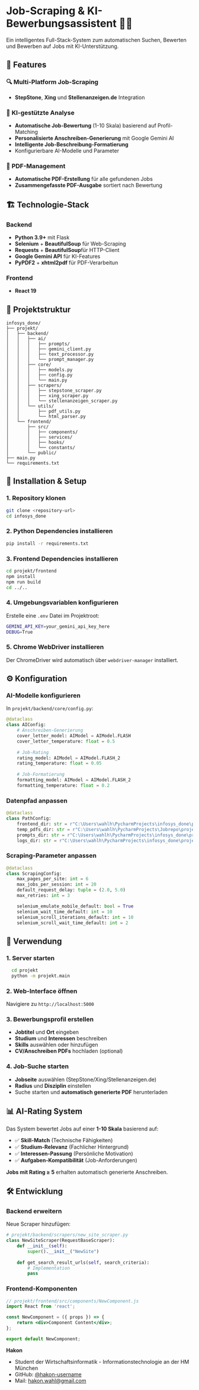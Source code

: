  # Job-Scraping & KI-Bewerbungsassistent 🤖💼

Ein intelligentes Full-Stack-System zum automatischen Suchen, Bewerten und Bewerben auf Jobs mit KI-Unterstützung.

## 🌟 Features

### 🔍 **Multi-Platform Job-Scraping**
- **StepStone**, **Xing** und **Stellenanzeigen.de** Integration

### 🤖 **KI-gestützte Analyse**
- **Automatische Job-Bewertung** (1-10 Skala) basierend auf Profil-Matching
- **Personalisierte Anschreiben-Generierung** mit Google Gemini AI
- **Intelligente Job-Beschreibung-Formatierung**
- Konfigurierbare AI-Modelle und Parameter

### 📄 **PDF-Management**
- **Automatische PDF-Erstellung** für alle gefundenen Jobs
- **Zusammengefasste PDF-Ausgabe** sortiert nach Bewertung

## 🏗️ Technologie-Stack

### Backend
- **Python 3.9+** mit Flask
- **Selenium** + **BeautifulSoup** für Web-Scraping
- **Requests** + **BeautifulSoup**für HTTP-Client
- **Google Gemini API** für KI-Features
- **PyPDF2** + **xhtml2pdf** für PDF-Verarbeitun

### Frontend
- **React 19**


## 📁 Projektstruktur

```
infosys_done/
├── projekt/
│   ├── backend/
│   │   ├── ai/                  
│   │   │   ├── prompts/          
│   │   │   ├── gemini_client.py  
│   │   │   ├── text_processor.py 
│   │   │   └── prompt_manager.py 
│   │   ├── core/                 
│   │   │   ├── models.py         
│   │   │   ├── config.py        
│   │   │   └── main.py          
│   │   ├── scrapers/            
│   │   │   ├── stepstone_scraper.py
│   │   │   ├── xing_scraper.py
│   │   │   └── stellenanzeigen_scraper.py
│   │   └── utils/                
│   │       ├── pdf_utils.py      
│   │       └── html_parser.py   
│   └── frontend/
│       ├── src/
│       │   ├── components/     
│       │   ├── services/        
│       │   ├── hooks/         
│       │   └── constants/       
│       └── public/
├── main.py                      
└── requirements.txt
```

## 🚀 Installation & Setup

### 1. Repository klonen
```bash
git clone <repository-url>
cd infosys_done
```

### 2. Python Dependencies installieren
```bash
pip install -r requirements.txt
```

### 3. Frontend Dependencies installieren
```bash
cd projekt/frontend
npm install
npm run build
cd ../..
```

### 4. Umgebungsvariablen konfigurieren
Erstelle eine `.env` Datei im Projektroot:
```bash
GEMINI_API_KEY=your_gemini_api_key_here
DEBUG=True
```

### 5. Chrome WebDriver installieren
Der ChromeDriver wird automatisch über `webdriver-manager` installiert.

## ⚙️ Konfiguration

### AI-Modelle konfigurieren
In `projekt/backend/core/config.py`:

```python
@dataclass
class AIConfig:
    # Anschreiben-Generierung
    cover_letter_model: AIModel = AIModel.FLASH
    cover_letter_temperature: float = 0.5
    
    # Job-Rating
    rating_model: AIModel = AIModel.FLASH_2
    rating_temperature: float = 0.05
    
    # Job-Formatierung
    formatting_model: AIModel = AIModel.FLASH_2
    formatting_temperature: float = 0.2
```

### Datenpfad anpassen
```python
@dataclass
class PathConfig:
    frontend_dir: str = r"C:\Users\wahlh\PycharmProjects\infosys_done\projekt\frontend"
    temp_pdfs_dir: str = r"C:\Users\wahlh\PycharmProjects\Jobrepo\projekt\backend\temp_pdfs"
    prompts_dir: str = r"C:\Users\wahlh\PycharmProjects\infosys_done\projekt\backend\ai\prompts"
    logs_dir: str = r"C:\Users\wahlh\PycharmProjects\infosys_done\projekt\backend\logs"
```


### Scraping-Parameter anpassen
```python
@dataclass
class ScrapingConfig:
    max_pages_per_site: int = 6
    max_jobs_per_session: int = 20
    default_request_delay: tuple = (2.0, 5.0)
    max_retries: int = 3

    selenium_emulate_mobile_default: bool = True
    selenium_wait_time_default: int = 10
    selenium_scroll_iterations_default: int = 10
    selenium_scroll_wait_time_default: int = 2
```

## 🎯 Verwendung

### 1. Server starten
```bash
  cd projekt
  python -m projekt.main
```

### 2. Web-Interface öffnen
Navigiere zu `http://localhost:5000`

### 3. Bewerbungsprofil erstellen
- **Jobtitel** und **Ort** eingeben
- **Studium** und **Interessen** beschreiben
- **Skills** auswählen oder hinzufügen
- **CV/Anschreiben PDFs** hochladen (optional)

### 4. Job-Suche starten
- **Jobseite** auswählen (StepStone/Xing/Stellenanzeigen.de)
- **Radius** und **Disziplin** einstellen
- Suche starten und **automatisch generierte PDF** herunterladen

## 📊 AI-Rating System

Das System bewertet Jobs auf einer **1-10 Skala** basierend auf:

- ✅ **Skill-Match** (Technische Fähigkeiten)
- ✅ **Studium-Relevanz** (Fachlicher Hintergrund)
- ✅ **Interessen-Passung** (Persönliche Motivation)
- ✅ **Aufgaben-Kompatibilität** (Job-Anforderungen)

**Jobs mit Rating ≥ 5** erhalten automatisch generierte Anschreiben.

## 🛠️ Entwicklung

### Backend erweitern
Neue Scraper hinzufügen:
```python
# projekt/backend/scrapers/new_site_scraper.py
class NewSiteScraper(RequestBaseScraper):
    def __init__(self):
        super().__init__("NewSite")
    
    def get_search_result_urls(self, search_criteria):
        # Implementation
        pass
```

### Frontend-Komponenten
```jsx
// projekt/frontend/src/components/NewComponent.js
import React from 'react';

const NewComponent = ({ props }) => {
    return <div>Component Content</div>;
};

export default NewComponent;
```

**Hakon**
- Student der Wirtschaftsinformatik - Informationstechnologie an der HM München
- GitHub: [@hakon-username](https://github.com/hakon-username)
- Mail: hakon.wahl@gmail.com